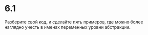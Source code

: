 # 6.1
Разберите свой код, и сделайте пять примеров, 
где можно более наглядно учесть в именах переменных уровни абстракции.

